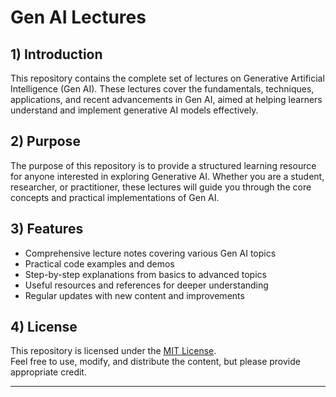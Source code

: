 # Gen AI Lectures

## 1) Introduction
This repository contains the complete set of lectures on Generative Artificial Intelligence (Gen AI). These lectures cover the fundamentals, techniques, applications, and recent advancements in Gen AI, aimed at helping learners understand and implement generative AI models effectively.

## 2) Purpose
The purpose of this repository is to provide a structured learning resource for anyone interested in exploring Generative AI. Whether you are a student, researcher, or practitioner, these lectures will guide you through the core concepts and practical implementations of Gen AI.

## 3) Features
- Comprehensive lecture notes covering various Gen AI topics
- Practical code examples and demos
- Step-by-step explanations from basics to advanced topics
- Useful resources and references for deeper understanding
- Regular updates with new content and improvements

## 4) License
This repository is licensed under the [MIT License](LICENSE).  
Feel free to use, modify, and distribute the content, but please provide appropriate credit.

---
